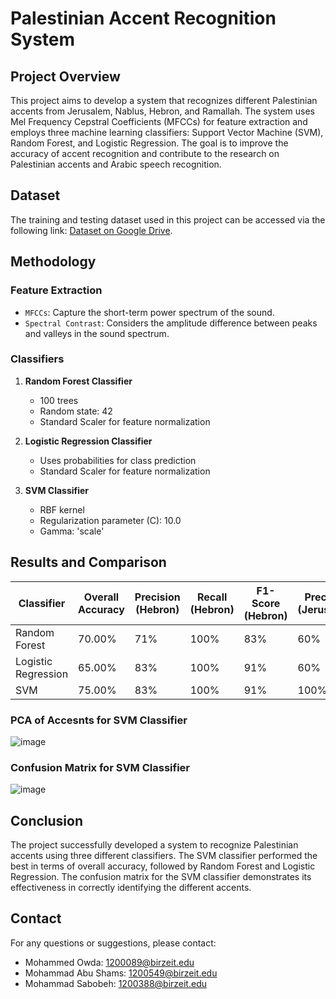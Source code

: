 # Palestinian Accent Recognition System

## Project Overview
This project aims to develop a system that recognizes different Palestinian accents from Jerusalem, Nablus, Hebron, and Ramallah. The system uses Mel Frequency Cepstral Coefficients (MFCCs) for feature extraction and employs three machine learning classifiers: Support Vector Machine (SVM), Random Forest, and Logistic Regression. The goal is to improve the accuracy of accent recognition and contribute to the research on Palestinian accents and Arabic speech recognition.

## Dataset
The training and testing dataset used in this project can be accessed via the following link: [Dataset on Google Drive](https://drive.google.com/drive/folders/1UUk2kKcVm_nI_-5qmkZIGG3GVtI7jbu6).


## Methodology
### Feature Extraction
- `MFCCs`: Capture the short-term power spectrum of the sound.
- `Spectral Contrast`: Considers the amplitude difference between peaks and valleys in the sound spectrum.

### Classifiers
1. **Random Forest Classifier**
   - 100 trees
   - Random state: 42
   - Standard Scaler for feature normalization

2. **Logistic Regression Classifier**
   - Uses probabilities for class prediction
   - Standard Scaler for feature normalization

3. **SVM Classifier**
   - RBF kernel
   - Regularization parameter (C): 10.0
   - Gamma: 'scale'

## Results and Comparison
| Classifier              | Overall Accuracy | Precision (Hebron) | Recall (Hebron) | F1-Score (Hebron) | Precision (Jerusalem) | Recall (Jerusalem) | F1-Score (Jerusalem) | Precision (Nablus) | Recall (Nablus) | F1-Score (Nablus) | Precision (Ramallah) | Recall (Ramallah) | F1-Score (Ramallah) |
|-------------------------|------------------|-------------------|-----------------|-------------------|-----------------------|---------------------|-----------------------|--------------------|------------------|--------------------|----------------------|--------------------|---------------------|
| Random Forest           | 70.00%           | 71%               | 100%            | 83%               | 60%                   | 60%                 | 60%                   | 100%               | 20%              | 33%                | 71%                  | 100%               | 83%                 |
| Logistic Regression     | 65.00%           | 83%               | 100%            | 91%               | 60%                   | 60%                 | 60%                   | 100%               | 40%              | 57%                | 43%                  | 60%                | 50%                 |
| SVM                     | 75.00%           | 83%               | 100%            | 91%               | 100%                  | 100%                | 100%                  | 100%               | 40%              | 57%                | 43%                  | 60%                | 50%                 |

### PCA of Accesnts for SVM Classifier
![image](https://github.com/M7mdOdeh1/SpokenLanguageProcessing-Palestinian-Accent-Recognition-System/assets/111658319/e0ea29b7-2108-44a5-a89e-38624dd7b095)

### Confusion Matrix for SVM Classifier
![image](https://github.com/M7mdOdeh1/SpokenLanguageProcessing-Palestinian-Accent-Recognition-System/assets/111658319/896d8d2e-919e-4d42-a1ac-c78a412f3c97)

## Conclusion
The project successfully developed a system to recognize Palestinian accents using three different classifiers. The SVM classifier performed the best in terms of overall accuracy, followed by Random Forest and Logistic Regression. The confusion matrix for the SVM classifier demonstrates its effectiveness in correctly identifying the different accents.

## Contact
For any questions or suggestions, please contact: 
- Mohammed Owda: 1200089@birzeit.edu 
- Mohammad Abu Shams: 1200549@birzeit.edu 
- Mohammad Sabobeh: 1200388@birzeit.edu 
